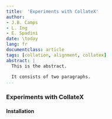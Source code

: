```yaml
---
title:  'Experiments with CollateX'
author:
- J.B. Camps
- L. Ing
- E. Spadini
date: \today
lang: fr
documentclass: article
tags: [collation, alignment, collatex]
abstract: |
  This is the abstract.

  It consists of two paragraphs.
...
```



### Experiments with CollateX

#### Installation

```bash

```
